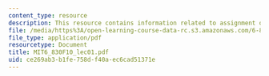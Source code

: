 ```yaml
---
content_type: resource
description: This resource contains information related to assignment of soldiers.
file: /media/https%3A/open-learning-course-data-rc.s3.amazonaws.com/6-830-database-systems-fall-2010/ce269ab3b1fe758df40aec6cad51371e_MIT6_830F10_lec01.pdf
file_type: application/pdf
resourcetype: Document
title: MIT6_830F10_lec01.pdf
uid: ce269ab3-b1fe-758d-f40a-ec6cad51371e
---
```

